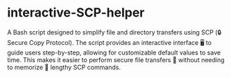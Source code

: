 # interactive-SCP-helper
A Bash script designed to simplify file and directory transfers using SCP (🔒 Secure Copy Protocol). 
The script provides an interactive interface 🖥️ to guide users step-by-step, allowing for customizable default values to save time. 
This makes it easier to perform secure file transfers 📂 without needing to memorize 🧠 lengthy SCP commands.
